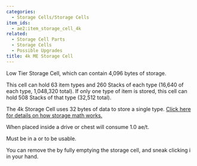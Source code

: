 ```yaml
---
categories:
  - Storage Cells/Storage Cells
item_ids:
  - ae2:item_storage_cell_4k
related:
  - Storage Cell Parts
  - Storage Cells
  - Possible Upgrades
title: 4k ME Storage Cell
---
```


Low Tier Storage Cell, which can contain 4,096 bytes of storage.

This cell can hold 63 item types and 260 Stacks of each type
(16,640 of each type, 1,048,320 total). If only one type of item
is stored, this cell can hold 508 Stacks of that type (32,512 total).

The 4k Storage Cell uses 32 bytes of data to store a single type. [Click here
for details on how storage math works.](../../storage-cells.md)

When placed inside a drive or chest will consume 1.0 ae/t.

Must be in a <ItemLink id="drive"/> or <ItemLink
id="chest"/> to be usable.

You can remove the <ItemLink
id="cell_component_4k"/> by fully emptying the
storage cell, and sneak clicking i in your hand.

<RecipeFor id="item_storage_cell_4k" />
